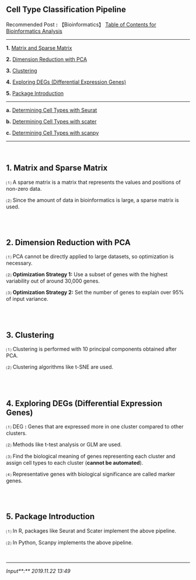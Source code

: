 ## **Cell Type Classification Pipeline**

Recommended Post **:** 【Bioinformatics】 [Table of Contents for Bioinformatics Analysis](https://jb243.github.io/pages/836)

---

**1.** [Matrix and Sparse Matrix](#1-matrix-and-sparse-matrix)

**2.** [Dimension Reduction with PCA](#2-dimension-reduction-with-pca)

**3.** [Clustering](#3-clustering)

**4.** [Exploring DEGs (Differential Expression Genes)](#4-exploring-degs-differential-expression-genes)

**5.** [Package Introduction](#5-package-introduction)

---

**a.** [Determining Cell Types with Seurat](https://jb243.github.io/pages/1788)

**b.** [Determining Cell Types with scater](https://jb243.github.io/pages/1799)

**c.** [Determining Cell Types with scanpy](https://support.parsebiosciences.com/hc/en-us/articles/360052794312-Scanpy-Tutorial-65k-PBMCs)

---

<br>

## **1. Matrix and Sparse Matrix**

⑴ A sparse matrix is a matrix that represents the values and positions of non-zero data.

⑵ Since the amount of data in bioinformatics is large, a sparse matrix is used.

<br>

<br>

## **2. Dimension Reduction with PCA**

⑴ PCA cannot be directly applied to large datasets, so optimization is necessary.

⑵ **Optimization Strategy 1:** Use a subset of genes with the highest variability out of around 30,000 genes.

⑶ **Optimization Strategy 2:** Set the number of genes to explain over 95% of input variance.

<br>

<br>

## **3. Clustering**

⑴ Clustering is performed with 10 principal components obtained after PCA.

⑵ Clustering algorithms like t-SNE are used.

<br>

<br>

## **4. Exploring DEGs (Differential Expression Genes)**

⑴ DEG **:** Genes that are expressed more in one cluster compared to other clusters.

⑵ Methods like t-test analysis or GLM are used.

⑶ Find the biological meaning of genes representing each cluster and assign cell types to each cluster (**cannot be automated**).

⑷ Representative genes with biological significance are called marker genes.

<br>

<br>

## **5. Package Introduction**

⑴ In R, packages like Seurat and Scater implement the above pipeline.

⑵ In Python, Scanpy implements the above pipeline.

<br>

---

_Input**:** 2019.11.22 13:49_
